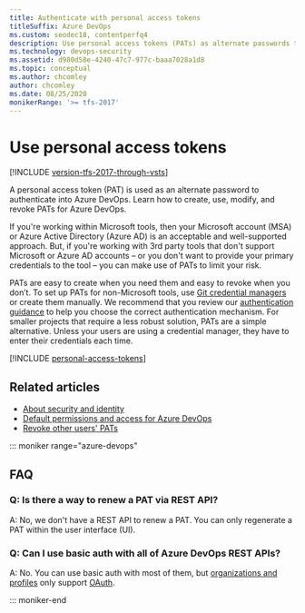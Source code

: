 ```yaml
---
title: Authenticate with personal access tokens
titleSuffix: Azure DevOps
ms.custom: seodec18, contentperfq4
description: Use personal access tokens (PATs) as alternate passwords to authenticate access to Azure DevOps.
ms.technology: devops-security
ms.assetid: d980d58e-4240-47c7-977c-baaa7028a1d8
ms.topic: conceptual
ms.author: chcomley
author: chcomley
ms.date: 08/25/2020
monikerRange: '>= tfs-2017'
---
```


# Use personal access tokens

[!INCLUDE [version-tfs-2017-through-vsts](../../includes/version-tfs-2017-through-vsts.md)]

A personal access token (PAT) is used as an alternate password to authenticate into Azure DevOps. Learn how to create, use, modify, and revoke PATs for Azure DevOps.

If you're working within Microsoft tools, then your Microsoft account (MSA) or Azure Active Directory (Azure AD) is an acceptable and well-supported approach. But, if you're working with 3rd party tools that don't support Microsoft or Azure AD accounts – or you don't want to provide your primary credentials to the tool – you can make use of PATs to limit your risk. 

PATs are easy to create when you need them and easy to revoke when you don’t. To set up PATs for non-Microsoft tools, use [Git credential managers](../../repos/git/set-up-credential-managers.md) or create them manually. We recommend that you review our [authentication guidance](../../integrate/get-started/authentication/authentication-guidance.md) to help you choose the correct authentication mechanism. For smaller projects that require a less robust solution, PATs are a simple alternative. Unless your users are using a credential manager, they have to enter their credentials each time.

[!INCLUDE [personal-access-tokens](../../repos/git/includes/personal-access-tokens.md)]

## Related articles

- [About security and identity](../security/about-security-identity.md)
- [Default permissions and access for Azure DevOps](../security/permissions-access.md)
- [Revoke other users' PATs](admin-revoke-user-pats.md)

::: moniker range="azure-devops"

## FAQ

### Q: Is there a way to renew a PAT via REST API?

A: No, we don't have a REST API to renew a PAT. You can only regenerate a PAT within the user interface (UI).

### Q: Can I use basic auth with all of Azure DevOps REST APIs?

A: No. You can use basic auth with most of them, but [organizations and profiles](/rest/api/azure/devops/) only support [OAuth](../../integrate/get-started/authentication/oauth.md).

::: moniker-end
